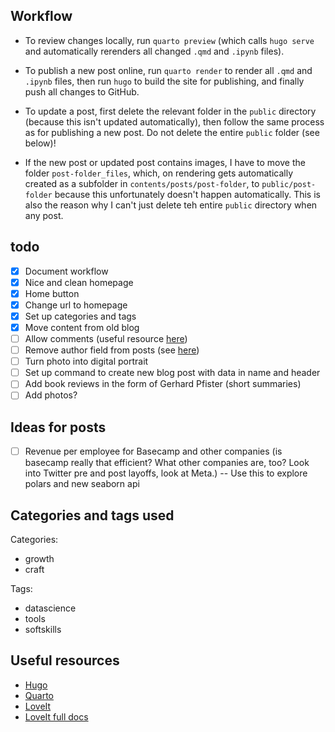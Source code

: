 ## Workflow

- To review changes locally, run `quarto preview` (which calls `hugo serve` and automatically rerenders all changed `.qmd` and `.ipynb` files).

- To publish a new post online, run `quarto render` to render all `.qmd` and `.ipynb` files, then run `hugo` to build the site for publishing, and finally push all changes to GitHub.

- To update a post, first delete the relevant folder in the `public` directory (because this isn't updated automatically), then follow the same process as for publishing a new post. Do not delete the entire `public` folder (see below)!

- If the new post or updated post contains images, I have to move the folder `post-folder_files`, which, on rendering gets automatically created as a subfolder in `contents/posts/post-folder`, to `public/post-folder` because this unfortunately doesn't happen automatically. This is also the reason why I can't just delete teh entire `public` directory when any post.

## todo
- [x] Document workflow
- [x] Nice and clean homepage
- [x] Home button
- [x] Change url to homepage
- [x] Set up categories and tags
- [x] Move content from old blog
- [ ] Allow comments (useful resource [here](https://cloudcannon.com/jamstack-ecosystem/commenting/))
- [ ] Remove author field from posts (see [here](https://github.com/halogenica/beautifulhugo/issues/340))
- [ ] Turn photo into digital portrait
- [ ] Set up command to create new blog post with data in name and header
- [ ] Add book reviews in the form of Gerhard Pfister (short summaries)
- [ ] Add photos?

## Ideas for posts
- [ ] Revenue per employee for Basecamp and other companies (is basecamp really that efficient? What other companies are, too? Look into Twitter pre and post layoffs, look at Meta.) -- Use this to explore polars and new seaborn api


## Categories and tags used

Categories:
- growth
- craft

Tags:
- datascience
- tools
- softskills

## Useful resources
- [Hugo](https://gohugo.io/getting-started/quick-start/)
- [Quarto](https://quarto.org/docs/output-formats/hugo.html)
- [LoveIt](https://hugoloveit.com/theme-documentation-basics/)
- [LoveIt full docs](https://hugoloveit.com/theme-documentation-content/)
